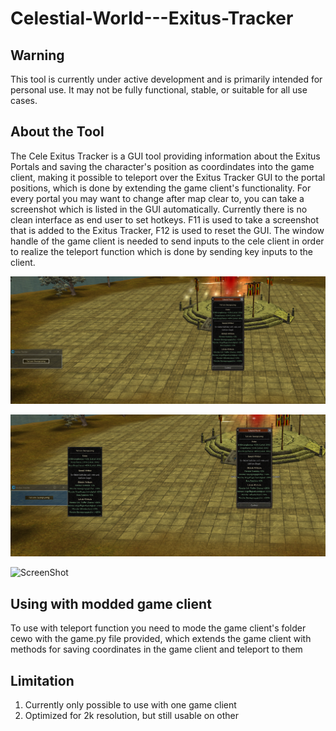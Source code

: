 # Celestial-World---Exitus-Tracker

## Warning

This tool is currently under active development and is primarily intended for personal use. It may not be fully functional, stable, or suitable for all use cases.

## About the Tool

The Cele Exitus Tracker is a GUI tool providing information about the Exitus Portals and saving the character's position as coordindates into the game client, making it possible to teleport over the Exitus Tracker GUI to the portal positions, which is done by extending the game client's functionality. For every portal you may want to change after map clear to, you can take a screenshot which is listed in the GUI automatically. Currently there is no clean interface as end user to set hotkeys. F11 is used to take a screenshot that is added to the Exitus Tracker, F12 is used to reset the GUI. The window handle of the game client is needed to send inputs to the cele client in order to realize the teleport function which is done by sending key inputs to the client. 

![Example1](Example1.PNG)

![Example2](Example2.PNG)


![ScreenShot](ExampleGif.gif)



## Using with modded game client

To use with teleport function you need to mode the game client's folder cewo with the game.py file provided, which extends the game client with methods for saving coordinates in the game client and teleport to them

## Limitation

1. Currently only possible to use with one game client
2. Optimized for 2k resolution, but still usable on other
